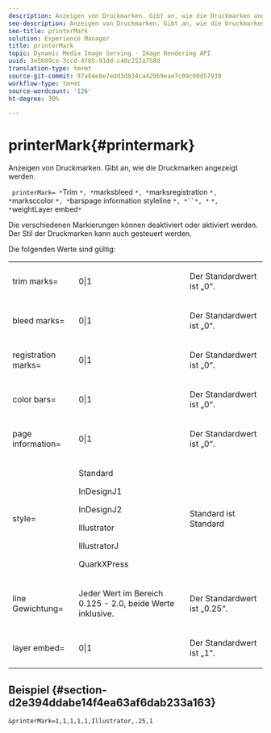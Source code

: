 ```yaml
---
description: Anzeigen von Druckmarken. Gibt an, wie die Druckmarken angezeigt werden.
seo-description: Anzeigen von Druckmarken. Gibt an, wie die Druckmarken angezeigt werden.
seo-title: printerMark
solution: Experience Manager
title: printerMark
topic: Dynamic Media Image Serving - Image Rendering API
uuid: 3e5699ce-3ccd-4f85-91dd-c40c252a758d
translation-type: tm+mt
source-git-commit: 97a84e8e7edd3d834ca42069eae7c09c00d57938
workflow-type: tm+mt
source-wordcount: '126'
ht-degree: 30%

---
```



# printerMark{#printermark}

Anzeigen von Druckmarken. Gibt an, wie die Druckmarken angezeigt werden.

` printerMark= *`Trim `*, *`marksbleed `*, *`marksregistration `*, *`marksccolor `*, *`barspage information styleline `*, *``*, *` `*, *`weightLayer embed`*`

Die verschiedenen Markierungen können deaktiviert oder aktiviert werden. Der Stil der Druckmarken kann auch gesteuert werden.

Die folgenden Werte sind gültig:

<table id="simpletable_C84560940CAC46D8BE9D0EFEE5EBF323"> 
 <tr class="strow"> 
  <td class="stentry"> <p>trim marks= </p></td> 
  <td class="stentry"> <p>0|1 </p></td> 
  <td class="stentry"> <p>Der Standardwert ist „0“. </p></td> 
 </tr> 
 <tr class="strow"> 
  <td class="stentry"> <p>bleed marks= </p></td> 
  <td class="stentry"> <p>0|1 </p></td> 
  <td class="stentry"> <p>Der Standardwert ist „0“. </p></td> 
 </tr> 
 <tr class="strow"> 
  <td class="stentry"> <p>registration marks= </p></td> 
  <td class="stentry"> <p>0|1 </p></td> 
  <td class="stentry"> <p>Der Standardwert ist „0“. </p></td> 
 </tr> 
 <tr class="strow"> 
  <td class="stentry"> <p>color bars= </p></td> 
  <td class="stentry"> <p>0|1 </p></td> 
  <td class="stentry"> <p>Der Standardwert ist „0“. </p></td> 
 </tr> 
 <tr class="strow"> 
  <td class="stentry"> <p>page information= </p></td> 
  <td class="stentry"> <p>0|1 </p></td> 
  <td class="stentry"> <p>Der Standardwert ist „0“. </p></td> 
 </tr> 
 <tr class="strow"> 
  <td class="stentry"> <p>style= </p></td> 
  <td class="stentry"> <p>Standard </p> <p>InDesignJ1 </p> <p>InDesignJ2 </p> <p>Illustrator </p> <p>IllustratorJ </p> <p>QuarkXPress </p> </td> 
  <td class="stentry"> <p>Standard ist Standard </p></td> 
 </tr> 
 <tr class="strow"> 
  <td class="stentry"> <p>line Gewichtung= </p></td> 
  <td class="stentry"> <p>Jeder Wert im Bereich 0.125 - 2.0, beide Werte inklusive. </p></td> 
  <td class="stentry"> <p>Der Standardwert ist „0.25“. </p></td> 
 </tr> 
 <tr class="strow"> 
  <td class="stentry"> <p>layer embed= </p></td> 
  <td class="stentry"> <p>0|1 </p></td> 
  <td class="stentry"> <p>Der Standardwert ist „1“. </p></td> 
 </tr> 
</table>

## Beispiel {#section-d2e394ddabe14f4ea63af6dab233a163}

`&printerMark=1,1,1,1,1,Illustrator,.25,1`
